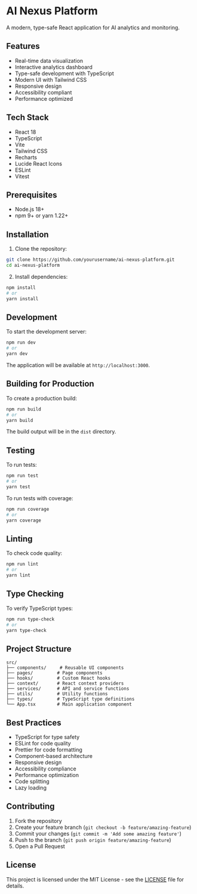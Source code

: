 # AI Nexus Platform

A modern, type-safe React application for AI analytics and monitoring.

## Features

- Real-time data visualization
- Interactive analytics dashboard
- Type-safe development with TypeScript
- Modern UI with Tailwind CSS
- Responsive design
- Accessibility compliant
- Performance optimized

## Tech Stack

- React 18
- TypeScript
- Vite
- Tailwind CSS
- Recharts
- Lucide React Icons
- ESLint
- Vitest

## Prerequisites

- Node.js 18+ 
- npm 9+ or yarn 1.22+

## Installation

1. Clone the repository:
```bash
git clone https://github.com/yourusername/ai-nexus-platform.git
cd ai-nexus-platform
```

2. Install dependencies:
```bash
npm install
# or
yarn install
```

## Development

To start the development server:

```bash
npm run dev
# or
yarn dev
```

The application will be available at `http://localhost:3000`.

## Building for Production

To create a production build:

```bash
npm run build
# or
yarn build
```

The build output will be in the `dist` directory.

## Testing

To run tests:

```bash
npm run test
# or
yarn test
```

To run tests with coverage:

```bash
npm run coverage
# or
yarn coverage
```

## Linting

To check code quality:

```bash
npm run lint
# or
yarn lint
```

## Type Checking

To verify TypeScript types:

```bash
npm run type-check
# or
yarn type-check
```

## Project Structure

```
src/
├── components/     # Reusable UI components
├── pages/         # Page components
├── hooks/         # Custom React hooks
├── context/       # React context providers
├── services/      # API and service functions
├── utils/         # Utility functions
├── types/         # TypeScript type definitions
└── App.tsx        # Main application component
```

## Best Practices

- TypeScript for type safety
- ESLint for code quality
- Prettier for code formatting
- Component-based architecture
- Responsive design
- Accessibility compliance
- Performance optimization
- Code splitting
- Lazy loading

## Contributing

1. Fork the repository
2. Create your feature branch (`git checkout -b feature/amazing-feature`)
3. Commit your changes (`git commit -m 'Add some amazing feature'`)
4. Push to the branch (`git push origin feature/amazing-feature`)
5. Open a Pull Request

## License

This project is licensed under the MIT License - see the [LICENSE](LICENSE) file for details. 